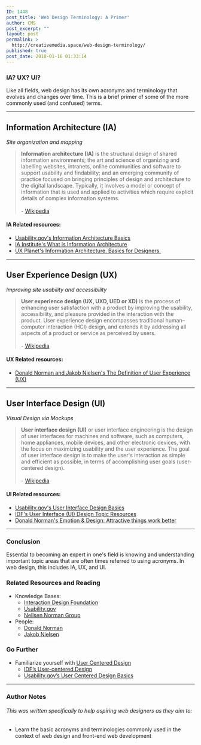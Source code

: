 ```yaml
---
ID: 1448
post_title: 'Web Design Terminology: A Primer'
author: CMS
post_excerpt: ""
layout: post
permalink: >
  http://creativemedia.space/web-design-terminology/
published: true
post_date: 2018-01-16 01:33:14
---
```

<!-- wp:heading {"level":3} -->
<h3>IA? UX? UI?</h3>
<!-- /wp:heading -->

<!-- wp:paragraph -->
<p>Like all fields, web design has its own acronyms and terminology that evolves and changes over time. This is a brief primer of some of the more commonly used (and confused) terms.</p>
<!-- /wp:paragraph -->

<!-- wp:more -->
<!--more-->
<!-- /wp:more -->

<!-- wp:separator -->
<hr class="wp-block-separator"/>
<!-- /wp:separator -->

<!-- wp:heading -->
<h2>Information Architecture (IA)</h2>
<!-- /wp:heading -->

<!-- wp:paragraph -->
<p><em>Site organization and mapping</em></p>
<!-- /wp:paragraph -->

<!-- wp:quote -->
<blockquote class="wp-block-quote"><p><strong>Information architecture (IA)</strong> is the structural design of shared information environments; the art and science of organizing and labelling websites, intranets, online communities and software to support usability and findability; and an emerging community of practice focused on bringing principles of design and architecture to the digital landscape. Typically, it involves a model or concept of information that is used and applied to activities which require explicit details of complex information systems.<br><br>- <a href="https://en.wikipedia.org/wiki/Information_architecture">Wikipedia</a><br></p></blockquote>
<!-- /wp:quote -->

<!-- wp:heading {"level":4} -->
<h4>IA Related resources:</h4>
<!-- /wp:heading -->

<!-- wp:list -->
<ul><li><a href="https://www.usability.gov/what-and-why/information-architecture.html">Usability.gov's Information Architecture Basics</a></li><li><a href="https://www.iainstitute.org/what-is-ia">IA Institute's What is Information Architecture</a></li><li><a href="https://uxplanet.org/information-architecture-basics-for-designers-b5d43df62e20">UX Planet's&nbsp;Information Architecture. Basics for Designers.</a></li></ul>
<!-- /wp:list -->

<!-- wp:separator -->
<hr class="wp-block-separator"/>
<!-- /wp:separator -->

<!-- wp:heading -->
<h2>User Experience Design (UX)</h2>
<!-- /wp:heading -->

<!-- wp:paragraph -->
<p><em>Improving site usability and accessibility</em></p>
<!-- /wp:paragraph -->

<!-- wp:quote -->
<blockquote class="wp-block-quote"><p><strong>User experience design (UX, UXD, UED or XD)</strong> is the process of enhancing user satisfaction with a product by improving the usability, accessibility, and pleasure provided in the interaction with the product. User experience design encompasses traditional human–computer interaction (HCI) design, and extends it by addressing all aspects of a product or service as perceived by users.<br><br>- <a href="https://en.wikipedia.org/wiki/User_experience_design">Wikipedia</a><br></p></blockquote>
<!-- /wp:quote -->

<!-- wp:heading {"level":4} -->
<h4>UX Related resources:</h4>
<!-- /wp:heading -->

<!-- wp:list -->
<ul><li><a href="https://www.nngroup.com/articles/definition-user-experience/">Donald Norman and Jakob Nielsen's The Definition of User Experience (UX)</a></li></ul>
<!-- /wp:list -->

<!-- wp:separator -->
<hr class="wp-block-separator"/>
<!-- /wp:separator -->

<!-- wp:heading -->
<h2>User Interface Design (UI)</h2>
<!-- /wp:heading -->

<!-- wp:paragraph -->
<p><em>Visual Design via Mockups</em></p>
<!-- /wp:paragraph -->

<!-- wp:quote -->
<blockquote class="wp-block-quote"><p><strong>User interface design (UI)</strong> or user interface engineering is the design of user interfaces for machines and software, such as computers, home appliances, mobile devices, and other electronic devices, with the focus on maximizing usability and the user experience. The goal of user interface design is to make the user's interaction as simple and efficient as possible, in terms of accomplishing user goals (user-centered design).<br><br>- <a href="https://en.wikipedia.org/wiki/User_experience_design">Wikipedia</a><br></p></blockquote>
<!-- /wp:quote -->

<!-- wp:heading {"level":4} -->
<h4>UI Related resources:</h4>
<!-- /wp:heading -->

<!-- wp:list -->
<ul><li><a href="https://www.usability.gov/what-and-why/user-interface-design.html">Usability.gov's User Interface Design Basics</a></li><li><a href="https://www.interaction-design.org/literature/topics/ui-design">IDF's User Interface (UI) Design Topic Resources</a></li><li><a href="http://www.jnd.org/dn.mss/emotion_design.html">Donald Norman's Emotion &amp; Design: Attractive things work better</a></li></ul>
<!-- /wp:list -->

<!-- wp:separator -->
<hr class="wp-block-separator"/>
<!-- /wp:separator -->

<!-- wp:heading {"level":3} -->
<h3>Conclusion</h3>
<!-- /wp:heading -->

<!-- wp:paragraph -->
<p>Essential to becoming an expert in one's field is knowing and understanding important topic areas that are often times referred to using acronyms. In web design, this includes IA, UX, and UI.</p>
<!-- /wp:paragraph -->

<!-- wp:heading {"level":3} -->
<h3>Related Resources and Reading</h3>
<!-- /wp:heading -->

<!-- wp:list -->
<ul><li>Knowledge Bases:
<ul><li><a href="https://www.creativemedia.space/interaction-design-foundation/">Interaction Design Foundation</a></li><li><a href="https://www.creativemedia.space/usability-gov/">Usability.gov</a></li><li><a href="https://www.creativemedia.space/nielsen-norman-group/">Neilsen Norman Group</a></li></ul>
</li><li>People:
<ul><li><a href="https://www.creativemedia.space/donald-norman/">Donald Norman</a></li><li><a href="https://www.creativemedia.space/jakob-nielson/">Jakob Nielsen</a></li></ul>
</li></ul>
<!-- /wp:list -->

<!-- wp:heading {"level":3} -->
<h3>Go Further</h3>
<!-- /wp:heading -->

<!-- wp:list -->
<ul><li>Familiarize yourself with&nbsp;<a href="https://en.wikipedia.org/wiki/User-centered_design">User Centered Design</a>
<ul><li><a href="https://www.interaction-design.org/literature/topics/user-centered-design">IDF’s User-centered Design</a></li><li><a href="https://www.usability.gov/what-and-why/user-centered-design.html">Usability.gov’s User Centered Design Basics</a></li></ul>
</li></ul>
<!-- /wp:list -->

<!-- wp:separator -->
<hr class="wp-block-separator"/>
<!-- /wp:separator -->

<!-- wp:heading {"level":3} -->
<h3>Author Notes</h3>
<!-- /wp:heading -->

<!-- wp:heading {"level":6} -->
<h6>This was written specifically to help aspiring web designers as they aim to:</h6>
<!-- /wp:heading -->

<!-- wp:list -->
<ul><li>Learn the basic acronyms and terminologies commonly used in the context of web design and front-end web development</li></ul>
<!-- /wp:list -->